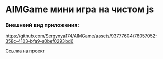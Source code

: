 # AIMGame мини игра на чистом js

### Внешнеий вид приложения:

https://github.com/Sergynya174/AIMGame/assets/93777604/76057052-358c-4103-bfa9-a0bef0293bd6

[Ссылка на проект](https://sergynya174.github.io/AIMGame/)
